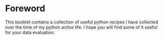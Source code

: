 # Foreword

This booklet contains a collection of useful python recipes I have collected over the time of my python active life.
I hope you will find some of it useful for your data evaluation.
